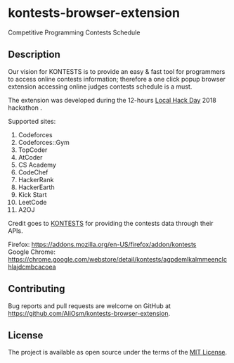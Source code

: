 # kontests-browser-extension
Competitive Programming Contests Schedule

## Description
Our vision for KONTESTS is to provide an easy & fast tool for programmers to access online contests information; therefore a one click popup browser extension accessing online judges contests schedule is a must.

The extension was developed during the 12-hours [Local Hack Day](https://localhackday.mlh.io/) 2018 hackathon .

Supported sites:
1. Codeforces
2. Codeforces::Gym
3. TopCoder
4. AtCoder
5. CS Academy
6. CodeChef
7. HackerRank
8. HackerEarth
9. Kick Start
10. LeetCode
11. A2OJ

Credit goes to [KONTESTS](https://kontests.net) for providing the contests data through their APIs.

Firefox: https://addons.mozilla.org/en-US/firefox/addon/kontests  
Google Chrome: https://chrome.google.com/webstore/detail/kontests/agpdemlkalmmeenclchlajdcmbcacoea

## Contributing
Bug reports and pull requests are welcome on GitHub at https://github.com/AliOsm/kontests-browser-extension.

## License
The project is available as open source under the terms of the [MIT License](https://opensource.org/licenses/MIT).
